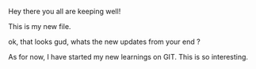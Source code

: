 Hey there you all are keeping well!

This is my new file.

ok, that looks gud, whats the new updates from your end ?

As for now,  I have started my new learnings on GIT. This is so interesting.